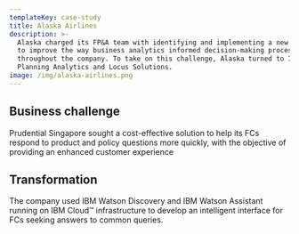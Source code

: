 ```yaml
---
templateKey: case-study
title: Alaska Airlines
description: >-
  Alaska charged its FP&A team with identifying and implementing a new solution
  to improve the way business analytics informed decision-making processes
  throughout the company. To take on this challenge, Alaska turned to IBM
  Planning Analytics and Locus Solutions.
image: /img/alaska-airlines.png
---
```

## Business challenge

Prudential Singapore sought a cost-effective solution to help its FCs respond to product and policy questions more quickly, with the objective of providing an enhanced customer experience

## Transformation 

The company used IBM Watson Discovery and IBM Watson Assistant running on IBM Cloud™ infrastructure to develop an intelligent interface for FCs seeking answers to common queries.
